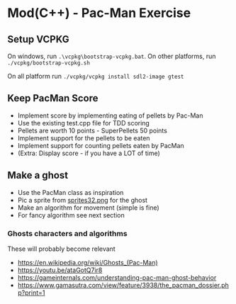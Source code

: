 # Mod(C++) - Pac-Man Exercise


## Setup VCPKG

On windows, run `.\vcpkg\bootstrap-vcpkg.bat`.
On other platforms, run `./vcpkg/bootstrap-vcpkg.sh`

On all platform run  `./vcpkg/vcpkg install sdl2-image gtest`

## Keep PacMan Score

* Implement score by implementing eating of pellets by Pac-Man
* Use the existing test.cpp file for TDD scoring
* Pellets are worth 10 points - SuperPellets 50 points
* Implement support for the pellets to be eaten
* Implement support for counting pellets eaten by PacMan
* (Extra: Display score - if you have a LOT of time)

## Make a ghost

* Use the PacMan class as inspiration
* Pic a sprite from [sprites32.png](assets/sprites32.png) for the ghost
* Make an algorithm for movement (simple is fine)
* For fancy algorithm see next section

### Ghosts characters and algorithms
These will probably become relevant
* https://en.wikipedia.org/wiki/Ghosts_(Pac-Man)
* https://youtu.be/ataGotQ7ir8
* https://gameinternals.com/understanding-pac-man-ghost-behavior
* https://www.gamasutra.com/view/feature/3938/the_pacman_dossier.php?print=1
